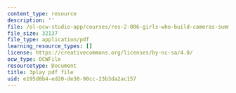 ```yaml
---
content_type: resource
description: ''
file: /ol-ocw-studio-app/courses/res-2-006-girls-who-build-cameras-summer-2016/e195d8b4ed20de3090cc23b3da2ac157_OJPqzP54KiY.pdf
file_size: 32137
file_type: application/pdf
learning_resource_types: []
license: https://creativecommons.org/licenses/by-nc-sa/4.0/
ocw_type: OCWFile
resourcetype: Document
title: 3play pdf file
uid: e195d8b4-ed20-de30-90cc-23b3da2ac157
---
```

